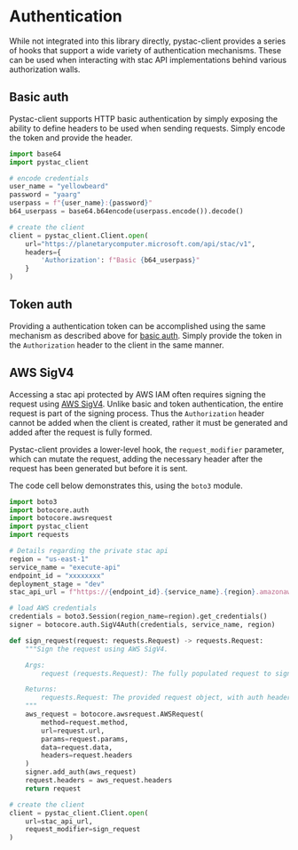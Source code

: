# Authentication

While not integrated into this library directly, pystac-client provides a series of hooks that support a wide variety of authentication mechanisms. These can be used when interacting with stac API implementations behind various authorization walls.

## Basic auth

Pystac-client supports HTTP basic authentication by simply exposing the ability to define headers to be used when sending requests.  Simply encode the token and provide the header.

```python
import base64
import pystac_client

# encode credentials
user_name = "yellowbeard"
password = "yaarg"
userpass = f"{user_name}:{password}"
b64_userpass = base64.b64encode(userpass.encode()).decode()

# create the client
client = pystac_client.Client.open(
    url="https://planetarycomputer.microsoft.com/api/stac/v1",
    headers={
        'Authorization': f"Basic {b64_userpass}"
    }
)
```

## Token auth

Providing a authentication token can be accomplished using the same mechanism as described above for [basic auth](#basic-auth). Simply provide the token in the `Authorization` header to the client in the same manner.

## AWS SigV4

Accessing a stac api protected by AWS IAM often requires signing the request using [AWS SigV4](https://docs.aws.amazon.com/general/latest/gr/signature-version-4.html). Unlike basic and token authentication, the entire request is part of the signing process. Thus the `Authorization` header cannot be added when the client is created, rather it must be generated and added after the request is fully formed.

Pystac-client provides a lower-level hook, the `request_modifier` parameter, which can mutate the request, adding the necessary header after the request has been generated but before it is sent.

The code cell below demonstrates this, using the `boto3` module.

```python
import boto3
import botocore.auth
import botocore.awsrequest
import pystac_client
import requests

# Details regarding the private stac api
region = "us-east-1"
service_name = "execute-api"
endpoint_id = "xxxxxxxx"
deployment_stage = "dev"
stac_api_url = f"https://{endpoint_id}.{service_name}.{region}.amazonaws.com/{deployment_stage}"

# load AWS credentials
credentials = boto3.Session(region_name=region).get_credentials()
signer = botocore.auth.SigV4Auth(credentials, service_name, region)

def sign_request(request: requests.Request) -> requests.Request:
    """Sign the request using AWS SigV4.

    Args:
        request (requests.Request): The fully populated request to sign.

    Returns:
        requests.Request: The provided request object, with auth header added.
    """
    aws_request = botocore.awsrequest.AWSRequest(
        method=request.method,
        url=request.url,
        params=request.params,
        data=request.data,
        headers=request.headers
    )
    signer.add_auth(aws_request)
    request.headers = aws_request.headers
    return request

# create the client
client = pystac_client.Client.open(
    url=stac_api_url,
    request_modifier=sign_request
)
```
